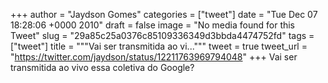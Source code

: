 
+++
author = "Jaydson Gomes"
categories = ["tweet"]
date = "Tue Dec 07 18:28:06 +0000 2010"
draft = false
image = "No media found for this Tweet"
slug = "29a85c25a0376c85109336349d3bbda4474752fd"
tags = ["tweet"]
title = """Vai ser transmitida ao vi..."""
tweet = true
tweet_url = "https://twitter.com/jaydson/status/12211763969794048"
+++
Vai ser transmitida ao vivo essa coletiva do Google?
